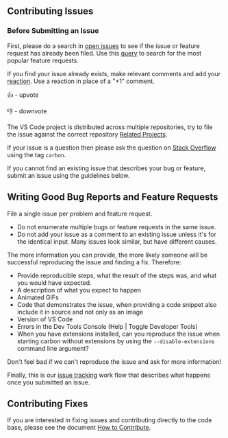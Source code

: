 ## Contributing Issues

### Before Submitting an Issue
First, please do a search in [open issues](https://github.com/Microsoft/carbon/issues) to see if the issue or feature request has already been filed. Use this [query](https://github.com/Microsoft/carbon/issues?q=is%3Aopen+is%3Aissue+label%3Afeature-request+sort%3Areactions-%2B1-desc) to search for the most popular feature requests.

If you find your issue already exists, make relevant comments and add your [reaction](https://github.com/blog/2119-add-reactions-to-pull-requests-issues-and-comments). Use a reaction in place of a "+1" comment.

👍 - upvote

👎 - downvote

The VS Code project is distributed across multiple repositories, try to file the issue against the correct repository [Related Projects](https://github.com/Microsoft/carbon/wiki/Related-Projects).

If your issue is a question then please ask the question on [Stack Overflow](https://stackoverflow.com/questions/tagged/carbon) using the tag `carbon`.

If you cannot find an existing issue that describes your bug or feature, submit an issue using the guidelines below.

## Writing Good Bug Reports and Feature Requests

File a single issue per problem and feature request.

* Do not enumerate multiple bugs or feature requests in the same issue.
* Do not add your issue as a comment to an existing issue unless it's for the identical input. Many issues look similar, but have different causes.

The more information you can provide, the more likely someone will be successful reproducing the issue and finding a fix. Therefore:

* Provide reproducible steps, what the result of the steps was, and what you would have expected.
* A description of what you expect to happen
* Animated GIFs
* Code that demonstrates the issue, when providing a code snippet also include it in source and not only as an image
* Version of VS Code
* Errors in the Dev Tools Console (Help | Toggle Developer Tools)
* When you have extensions installed, can you reproduce the issue when starting carbon without extensions by using the `--disable-extensions` command line argument?

Don't feel bad if we can't reproduce the issue and ask for more information!

Finally, this is our [issue tracking](https://github.com/Microsoft/carbon/wiki/Issue-Tracking) work flow that describes what happens once you submitted an issue.

## Contributing Fixes
If you are interested in fixing issues and contributing directly to the code base,
please see the document [How to Contribute](https://github.com/Microsoft/carbon/wiki/How-to-Contribute).
